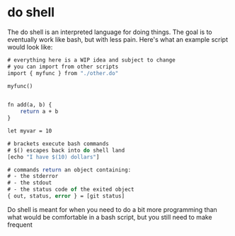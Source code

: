 # do shell
The do shell is an interpreted language for doing things. The goal is to eventually work like bash, but with less pain. Here's what an example script would look like:

```do
# everything here is a WIP idea and subject to change
# you can import from other scripts
import { myfunc } from "./other.do"

myfunc()


fn add(a, b) {
    return a + b
}

let myvar = 10

# brackets execute bash commands
# $() escapes back into do shell land
[echo "I have $(10) dollars"]

# commands return an object containing:
# - the stderror
# - the stdout
# - the status code of the exited object
{ out, status, error } = [git status]

```


Do shell is meant for when you need to do a bit more programming than what would be comfortable in a bash script, but you still need to make frequent
